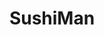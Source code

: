 ---
layout: place
title: "SushiMan"
permalink: /hawaii/honolulu/sushiman.html
stateAbbr: HI
stateName: Hawaii
cityName: Honolulu
seo:
  name: "SushiMan"
  type: Restaurant
  links: null
description: "Looking for sushi in Honolulu, Hawaii? Check out SushiMan for a delightful Japanese dining experience. Enjoy a variety of sushi and other dishes in a welcomi..."
place_id: ChIJGyWJjcFtAHwRf8SPe8fuHBY
photos:
  - name: >-
      places/ChIJGyWJjcFtAHwRf8SPe8fuHBY/photos/AeeoHcLWdV7podCy1MDy83p47PbPgTaTQr3BAph6hJ2rOx2c28X7BIXczInLU8QUmFTeTrSg2alRq1Y4SDVhvXvheBUKkEoOoh7ooHyW_9EbpcF9L0-NXJhrww1zuRxhzoy91NGFGgQ_vQFq5uQmKNnMJDU0Tdbe-I391y-xv4d1lolnO-LH1htK-P-bdYY5HgEprd5IZjRoNnfP-wAoEZ4CLVM6aL2QPgYBjfIqMJW_B7qPuXsf-7RGADovSRPr9BXuywbmUGqf2BE64m-tKN2jYWilvRzUufc8k14IQVTHekPIRQsPkCmFq9V69bJ09cPWS13Qqvx9-nrJTR4-EmBuLnWl2gaXAekPJtRI5pHPNkIZ56bDdlScu6ndxzv3KbbuLLN9CIpwfBrRdL3dvGy7y9iBSKG7_dQ_LYiT_VSDF6wBNFaa
    widthPx: 2948
    heightPx: 1848
    authorAttributions:
      - displayName: Mona Wood
        uri: https://maps.google.com/maps/contrib/106231033212081103849
        photoUri: >-
          https://lh3.googleusercontent.com/a-/ALV-UjU_wXPZdSnfWPgLpZ-Y6_rwsAJbk-yiKb0U0dk6AYZ603BaWId3RQ=s100-p-k-no-mo
    flagContentUri: >-
      https://www.google.com/local/imagery/report/?cb_client=maps_api_places.places_api&image_key=!1e10!2sCIHM0ogKEICAgIC1oeu_9QE&hl=en-US
    googleMapsUri: >-
      https://www.google.com/maps/place//data=!3m4!1e2!3m2!1sCIHM0ogKEICAgIC1oeu_9QE!2e10!4m2!3m1!1s0x7c006dc18d89251b:0x161ceec77b8fc47f
  - name: >-
      places/ChIJGyWJjcFtAHwRf8SPe8fuHBY/photos/AeeoHcJrCWDCDDcFMKwNDBD0U8JMfLev7YL3tqV3iZg7gOSeoIx8ka334nIM49Knvz6wfrgh3K7G5qBlmHs7-WRKCfMzduuvllxygFuWLnvzdPY65qeVxJODjigCcY00IK0t-h3oOvCLS6SCwHmBtWF4nYRcEAQtYpVuzrqacjKGUxEhNkw_iL7H5ugvT-u8DlwZo_u30Z6vbSD4x5l8M7JbEXy8PLUF3InzNTqTwqV_SQG4v-I8t2OfCmn6jQ7yrLcqpFw7vWf456qOmEslsqjV7VORcQIt1TApGn5Zf81ZjUHP0GIf4KyrWgc38shMGfvmZYWvayUf9Hyd54C4bTuBdtXHNlwPHF9TxgTUb9L87MtIFZSpszpx8t5yPOrdugOjfemBZm8kqnsMPQ_37nCb9dUL7kEWE0MrxrQwHxHT7sIrBA
    widthPx: 3000
    heightPx: 4000
    authorAttributions:
      - displayName: John Francis Sapigao
        uri: https://maps.google.com/maps/contrib/105307544017767692574
        photoUri: >-
          https://lh3.googleusercontent.com/a-/ALV-UjWxo2ZHP1t_oHu0BwzzCTqE709HcvGgKtBR5TFyNbiAD-nle5R4QQ=s100-p-k-no-mo
    flagContentUri: >-
      https://www.google.com/local/imagery/report/?cb_client=maps_api_places.places_api&image_key=!1e10!2sCIHM0ogKEICAgIDu0_vcGw&hl=en-US
    googleMapsUri: >-
      https://www.google.com/maps/place//data=!3m4!1e2!3m2!1sCIHM0ogKEICAgIDu0_vcGw!2e10!4m2!3m1!1s0x7c006dc18d89251b:0x161ceec77b8fc47f
  - name: >-
      places/ChIJGyWJjcFtAHwRf8SPe8fuHBY/photos/AeeoHcL8UEyG3O-RRpFDn69KnBIE-L7o9TOtsT6kLUmNlxxu_xHXEh4EJTK9LDCZfP5MHyZPXFBO5zP6yPJPuramb_0ocrDN5jp7xqU6DcSx08XWjn6ZHzE7zy37B0DIf8d6hbzrr2yj2txWm-nKR7XRIH-CeX8tltNhWNz0Bq9uzkelhgLBT9YC-17hEKt8BJbY4VZjzJxCRW3OdLw4xfgPEhR4zYMuPQ1MT3hOTOosEH6dT9h1tB7CGMdPpc9XLZGyiuiisicPoy-Db59A4rntp8_J98WCyEojEo3HFxzzxUbP0wv9bKfh4lnVHmpcW_yJe3K3PH4k2Z8xOIjZTZcVRDFXMkzu-CEfeWsMaZLCJgriwzKnHJSo8T2ZVRGyAEx9cA5ZTxqg1LQtkcarCc4tJtqnBsR0460uvaocYw9n479wRw
    widthPx: 1718
    heightPx: 754
    authorAttributions:
      - displayName: Asuka LaVigne
        uri: https://maps.google.com/maps/contrib/103933995252600332854
        photoUri: >-
          https://lh3.googleusercontent.com/a-/ALV-UjUni3vaCtKy2cl9FNP5terMO32WPt_T2gjBwm5NmGgO0H9a1Pun=s100-p-k-no-mo
    flagContentUri: >-
      https://www.google.com/local/imagery/report/?cb_client=maps_api_places.places_api&image_key=!1e10!2sCIHM0ogKEICAgIC7kvGjfA&hl=en-US
    googleMapsUri: >-
      https://www.google.com/maps/place//data=!3m4!1e2!3m2!1sCIHM0ogKEICAgIC7kvGjfA!2e10!4m2!3m1!1s0x7c006dc18d89251b:0x161ceec77b8fc47f
  - name: >-
      places/ChIJGyWJjcFtAHwRf8SPe8fuHBY/photos/AeeoHcKHFHaUzI1TXCAKpISaEhjSngSCZZ71Dlopin1dVb5iHGzTq6I2XeVKrpZwhvALB5-8hlGBgFG1eZTY4plzLDSOgLhXH_SHA5a9wzal4q2IA5IkQqEcv6oBfuRnrDLxKf4rLWGmaAz_YsZTqCgt8kK7yWsvWBmvSGYIiGt4fiaI1IXB9GkIW6KRyQIRhEUkwmjbPqg80y7F1QBrZQiS4BZ9bcGgPdGHYRZ2mUrYS-9KLolqACyvy14cgkeKu3mhPNPJumlvHtdog4WQ_6v7y68dP4a9AcjPSXZMuSS4NOJSJz3jJauvSQCkKlWPWNZc_QMxM3GxROW63nQwPcEgADpaKWER01CAj1rYXyCcBbd7lX5efJnv3t53plduCh1lnbTPm1A-xPn3Oy_I6wuExfuKP2u3ffD9I9rqqXpWNVDTug
    widthPx: 4032
    heightPx: 1908
    authorAttributions:
      - displayName: keoni carroll
        uri: https://maps.google.com/maps/contrib/111328833068317661288
        photoUri: >-
          https://lh3.googleusercontent.com/a-/ALV-UjX-vjHr8YvDzsxpm_7eAnwRyrXYyO8HbNbQqXznnp0RO7muP6y8=s100-p-k-no-mo
    flagContentUri: >-
      https://www.google.com/local/imagery/report/?cb_client=maps_api_places.places_api&image_key=!1e10!2sCIHM0ogKEICAgICy4JTXSQ&hl=en-US
    googleMapsUri: >-
      https://www.google.com/maps/place//data=!3m4!1e2!3m2!1sCIHM0ogKEICAgICy4JTXSQ!2e10!4m2!3m1!1s0x7c006dc18d89251b:0x161ceec77b8fc47f
  - name: >-
      places/ChIJGyWJjcFtAHwRf8SPe8fuHBY/photos/AeeoHcKWTkqAuAqt5R9xnMWjJwZxKaHvIlRVZR8ZE4TD-pOAn9H9wm9vCEs5B5fUFSZndGZ8GS544Oa94saQWaiKwzrJcOPUpb8gfccI18FEWxRUw2OrEOPWQ0vkL0ZbTe_hGbDFmlwSmh-SrmVIg9nYUeov21Lf-HpRGaAs0E3pQJme3yPMNWTsWrrVvJxPYuXiq-4oh1aqCf9Xk6gwYuFUfJ_6Yo2cv-UybdFAzcOgQ1Re3PYooTLnl2doYI4Sa_1MAxpHxWyHtbrVIq2wuuPCHuBKduQN5adwpuIhO-8LvbvHFaPIQ4fheIkl_mqmSVjTM7g9nBSdNyyZIZYizzI1oEYWE4cuuLEEqUIwsm9qFfcWtZqew1eskrdzztYMXsEchqMAOqYkkXSad_0p5GrI-hnCh2Fr097pumLD8gxNUpJhCg
    widthPx: 1908
    heightPx: 4032
    authorAttributions:
      - displayName: keoni carroll
        uri: https://maps.google.com/maps/contrib/111328833068317661288
        photoUri: >-
          https://lh3.googleusercontent.com/a-/ALV-UjX-vjHr8YvDzsxpm_7eAnwRyrXYyO8HbNbQqXznnp0RO7muP6y8=s100-p-k-no-mo
    flagContentUri: >-
      https://www.google.com/local/imagery/report/?cb_client=maps_api_places.places_api&image_key=!1e10!2sCIHM0ogKEICAgICy4JTXKQ&hl=en-US
    googleMapsUri: >-
      https://www.google.com/maps/place//data=!3m4!1e2!3m2!1sCIHM0ogKEICAgICy4JTXKQ!2e10!4m2!3m1!1s0x7c006dc18d89251b:0x161ceec77b8fc47f
  - name: >-
      places/ChIJGyWJjcFtAHwRf8SPe8fuHBY/photos/AeeoHcICI2t_RtWbHi2lX2I7ntxCVgqnJwP9NExXA6SOjirAZy6tnMtXNer1agOosckJzoZ3tMg2dkWc6nheUBP_Lf1hUJapg_f3A985BmSJTOP9bzpaHm2kEk2K3NPkbZP9TYB19uAJfJcqyF84NpGpKHJ1FK_XwG2myVogYMzs7OmT1Ge0JudUFQtkKTCBP96gJQ5DakfNpPd-nwYKbRjK2ncEydfjIqTc95oyx7y3vB_yARomiDo8Cse8-vDe5T8AZNpmwDprqFYQoTRfSeWr9yPiGQmi4WBUlfrEFEg6aPYCtYMt9hQZpyEaOP2DCoYTl0HUKFRBlHEHplwMV_eZcPGjA3XWDls80MNNpVWlqTdV0pqg8bDPSjEAHhxqwhU4sNj43LJ3cFFvGnnkqSIT2G7SbTDuFhOvgi1YkbOFKzWXI9O6
    widthPx: 3190
    heightPx: 1868
    authorAttributions:
      - displayName: keoni carroll
        uri: https://maps.google.com/maps/contrib/111328833068317661288
        photoUri: >-
          https://lh3.googleusercontent.com/a-/ALV-UjX-vjHr8YvDzsxpm_7eAnwRyrXYyO8HbNbQqXznnp0RO7muP6y8=s100-p-k-no-mo
    flagContentUri: >-
      https://www.google.com/local/imagery/report/?cb_client=maps_api_places.places_api&image_key=!1e10!2sCIHM0ogKEICAgICy4NS-gAE&hl=en-US
    googleMapsUri: >-
      https://www.google.com/maps/place//data=!3m4!1e2!3m2!1sCIHM0ogKEICAgICy4NS-gAE!2e10!4m2!3m1!1s0x7c006dc18d89251b:0x161ceec77b8fc47f
  - name: >-
      places/ChIJGyWJjcFtAHwRf8SPe8fuHBY/photos/AeeoHcIBQEhpTrP8gM4enTADL3j_jWv6kqXxYCtQHDTITCiwraPBak4KOtwDEyQBy2CpKmKEj6c30BtCcARBYuEDj7M5m8t8lPdgbej915rdddrFWoJSochmEb-b5tNMzOoTjV1pfR5CrTBFmUHgYsIg5QBCZcEM5pjSNgW8Bfp0P1nbB1eijHqSSaaxE6TT5Rkcugkn69i1bbFBGC6ZJzNCWz2r4Z_uLHyCTGzHiVMjQAn-A-bC2rI3YVyYMrOtwZMeffyuxkXswNubUcumTTIoVb3sxYTr7OMc2XIhzWKse0DRYzZKnJue5HC6cNZcSaeKftjng-CQGMuKS3cb-wLJ5O3at3N1q1K195kUfuKTdQEFB7LCwBL-H97RE05pEXoBDTviFeXDIFRMmNPZEHgw1jh6ZOq4gy8QbXBESsnYbtCpjq0Z
    widthPx: 2048
    heightPx: 1365
    authorAttributions:
      - displayName: Tomasz Wąs
        uri: https://maps.google.com/maps/contrib/110256321222815494412
        photoUri: >-
          https://lh3.googleusercontent.com/a/ACg8ocIm61xrdWmZdvn88IFjdowomjx9nZe04vhn5SU09NRumPbqLQ=s100-p-k-no-mo
    flagContentUri: >-
      https://www.google.com/local/imagery/report/?cb_client=maps_api_places.places_api&image_key=!1e10!2sCIHM0ogKEICAgICEtP7g7QE&hl=en-US
    googleMapsUri: >-
      https://www.google.com/maps/place//data=!3m4!1e2!3m2!1sCIHM0ogKEICAgICEtP7g7QE!2e10!4m2!3m1!1s0x7c006dc18d89251b:0x161ceec77b8fc47f
  - name: >-
      places/ChIJGyWJjcFtAHwRf8SPe8fuHBY/photos/AeeoHcIoYjnCBDuJTjLUgrxByvhqnfkg6hcrZ6Ya9mLkbhirqGWWRyOOh-5_QlBZ2jQhaKQv_5Fz1ElYKVzFXY_zKz4jA0LkOxBpAE3bJqTHMd6LH7kkLPWL868zgoAsPCsxWBvvLnJlrvSQOokHP2VwjT9EAF-1i6GBIKD1yExANlHhI7cRDPIT8vwAdTsjcNDLQFnIrGPPBF-M-aTFRQjZUn2MD3rw8wbKgaM9SOOQfarjrEKsZa_9NjayFVZzu1yqmnffCaSaAfynyA8geMWoAd5rfWlNcngOiL3AUaznfoBdKgOD8Ubx-g2DhKI8rlZ7TdsXnUijqDxnHe_qkAVUBIWr-Z3EExe40fQgaYmNLZU-f8_h8qcITa9mHM5R-6ujbRDR8SGB3SPiMO4_aXwhb_79HhT89u_-h0apTPy0D_nG6BE
    widthPx: 4000
    heightPx: 3000
    authorAttributions:
      - displayName: John Francis Sapigao
        uri: https://maps.google.com/maps/contrib/105307544017767692574
        photoUri: >-
          https://lh3.googleusercontent.com/a-/ALV-UjWxo2ZHP1t_oHu0BwzzCTqE709HcvGgKtBR5TFyNbiAD-nle5R4QQ=s100-p-k-no-mo
    flagContentUri: >-
      https://www.google.com/local/imagery/report/?cb_client=maps_api_places.places_api&image_key=!1e10!2sCIHM0ogKEICAgIDu0_uc1QE&hl=en-US
    googleMapsUri: >-
      https://www.google.com/maps/place//data=!3m4!1e2!3m2!1sCIHM0ogKEICAgIDu0_uc1QE!2e10!4m2!3m1!1s0x7c006dc18d89251b:0x161ceec77b8fc47f
  - name: >-
      places/ChIJGyWJjcFtAHwRf8SPe8fuHBY/photos/AeeoHcKtqMkADzr8-l6tPeK07nNrLWlzlrRnhZnc4X8gQfUeIXnFgu5AJNYEJf2jGVtmFl_iOLq65XeXpmutYzaKsvbKsTDZsV4JTJ-S-C7qYD25HPBUH3b8483FGF_nLnCI6-ncmOSIZZrLKOc5y1K1VZFhhJELNtUsZZVRF_7rWyEpJOe-RMN_z--saWDKEDE3fsYxcLhncZPYtQI2MWJo3QjuO9xBbJrYHpgM9qr-JPnlxE5wW8RxDPwCZM-VRgPxWvD6dpuwo64icfzWWjYM_kZXFKyXWTOFv_OduegqHmIwCXF-zimRow6rsk6afPHmodnwXgzAflx0WsQo1daL68kAxPzjM-JKys3ZhfMP3B7E80hLhgaUIu81-gLZyYmKcr6si0EBc7Jy2WEmoy57dJfEPb4_z_4wioluNbXg9FAN-_xQ
    widthPx: 4000
    heightPx: 3000
    authorAttributions:
      - displayName: John Francis Sapigao
        uri: https://maps.google.com/maps/contrib/105307544017767692574
        photoUri: >-
          https://lh3.googleusercontent.com/a-/ALV-UjWxo2ZHP1t_oHu0BwzzCTqE709HcvGgKtBR5TFyNbiAD-nle5R4QQ=s100-p-k-no-mo
    flagContentUri: >-
      https://www.google.com/local/imagery/report/?cb_client=maps_api_places.places_api&image_key=!1e10!2sCIHM0ogKEICAgIDu0_uSnAE&hl=en-US
    googleMapsUri: >-
      https://www.google.com/maps/place//data=!3m4!1e2!3m2!1sCIHM0ogKEICAgIDu0_uSnAE!2e10!4m2!3m1!1s0x7c006dc18d89251b:0x161ceec77b8fc47f
  - name: >-
      places/ChIJGyWJjcFtAHwRf8SPe8fuHBY/photos/AeeoHcLBtiD00B8HwVwdHA_gKZyoRGGez3QKRGKh5db5qxI4C4ApPLlbSoOOEmeif2p_VQsNeO-l_cZF_gHN8FChQHu2NR-LWWkoDWHE9gnUT45_cywe_0W_WEDKzep4aLlXlrdiR_siqmS_4VyHKj7iDk_Dv3jAcwPa_ofRYoNwgc80Pe-N8CIsh9xvBOMKcX_RW-dZDcGrnBwuDWfzflXddu_O1ikZBiWmjY7yVgLKv5Idrc4_nOcg0KRrcHCsJNgdJIuY68s--cwHmmBUCffRjkMDXvgP-AdmI2Y8ZxKZMXjUHVimC6H6jVX34bOSZ-ZsWH07RciN5CwF3qlMraBhcXtCrIisqbA_P6z9qkZQFm5W3_GTMZ7NK2nnjwRiQzbRagk3b-Sdaa30YSQjRUn7D_WDVS0JJx8NfCSXl0CM-zNCaaA
    widthPx: 1908
    heightPx: 4032
    authorAttributions:
      - displayName: keoni carroll
        uri: https://maps.google.com/maps/contrib/111328833068317661288
        photoUri: >-
          https://lh3.googleusercontent.com/a-/ALV-UjX-vjHr8YvDzsxpm_7eAnwRyrXYyO8HbNbQqXznnp0RO7muP6y8=s100-p-k-no-mo
    flagContentUri: >-
      https://www.google.com/local/imagery/report/?cb_client=maps_api_places.places_api&image_key=!1e10!2sCIHM0ogKEICAgICy4JTXiQE&hl=en-US
    googleMapsUri: >-
      https://www.google.com/maps/place//data=!3m4!1e2!3m2!1sCIHM0ogKEICAgICy4JTXiQE!2e10!4m2!3m1!1s0x7c006dc18d89251b:0x161ceec77b8fc47f
address: 1249 Wilder Ave, Honolulu, HI 96822, USA
street: 1249 Wilder Ave
city: Honolulu
state: HI
zip: '96822'
country: USA
neighborhood: Makiki/Lower/ Punchbowl/Tantalus
latitude: '21.305742'
longitude: '-157.838644'
accessibility_options:
  wheelchairAccessibleParking: true
  wheelchairAccessibleEntrance: true
business_status: OPERATIONAL
name: SushiMan
google_maps_links:
  directionsUri: >-
    https://www.google.com/maps/dir//''/data=!4m7!4m6!1m1!4e2!1m2!1m1!1s0x7c006dc18d89251b:0x161ceec77b8fc47f!3e0
  placeUri: https://maps.google.com/?cid=1593410908721235071
  writeAReviewUri: >-
    https://www.google.com/maps/place//data=!4m3!3m2!1s0x7c006dc18d89251b:0x161ceec77b8fc47f!12e1
  reviewsUri: >-
    https://www.google.com/maps/place//data=!4m4!3m3!1s0x7c006dc18d89251b:0x161ceec77b8fc47f!9m1!1b1
  photosUri: >-
    https://www.google.com/maps/place//data=!4m3!3m2!1s0x7c006dc18d89251b:0x161ceec77b8fc47f!10e5
primary_type: Sushi Restaurant
opening_hours:
  regular: null
  current: null
secondary_opening_hours:
  regular:
    weekdayDescriptions: null
    type: null
  current:
    weekdayDescriptions: null
    type: null
phone: null
price_level: null
price_range: null
rating: null
rating_count: 0
website: null
reviews: null
parking_options: null
payment_options: null
allow_dogs: null
curbside_pickup: null
delivery: null
dine_in: null
good_for_children: null
good_for_groups: null
good_for_sports: null
live_music: null
menu_for_children: null
outdoor_seating: null
reservable: null
restroom: null
serves_beer: null
serves_breakfast: null
serves_brunch: null
serves_cocktails: null
serves_coffee: null
serves_dinner: null
serves_dessert: null
serves_lunch: null
serves_vegetarian_food: null
serves_wine: null
takeout: null
summary: null

---